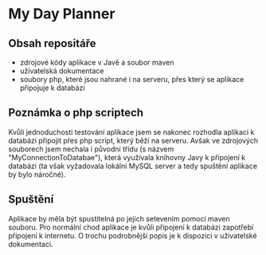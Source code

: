 # My Day Planner

## Obsah repositáře
* zdrojové kódy aplikace v Javě a soubor maven
* uživatelská dokumentace
* soubory php, které jsou nahrané i na serveru, 
přes který se aplikace připojuje k databázi

## Poznámka o php scriptech
Kvůli jednoduchosti testování aplikace jsem se nakonec rozhodla aplikaci k databázi 
připojit přes php script, který běží na serveru. Avšak ve zdrojových souborech 
jsem nechala i původní třídu (s názvem "MyConnectionToDatabae"), která využívala 
knihovny Javy k připojení k databázi (ta však vyžadovala lokální MySQL server 
a tedy spuštění aplikace by bylo náročné).

## Spuštění
Aplikace by měla být spustitelná po jejích setevením pomocí maven souboru.
Pro normální chod aplikace je kvůli připojení k databázi zapotřebí připojení k internetu.
O trochu podrobnější popis je k dispozici v uživatelské dokumentaci.